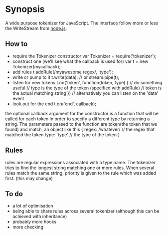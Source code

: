 # Synopsis
A wide purpose tokenizer for JavaScript. The interface follow more or less
the WriteStream from [node.js](http://nodejs.org).

## How to
* require the Tokenizer constructor
    var Tokenizer = require('tokenizer');
* construct one (we'll see what the callback is used for)
    var t = new Tokenizer(mycallback);
* add rules
    t.addRule(/myawesome regex/, 'type');
* write or pump to it
    t.write(data);
    // or
    stream.pipe(t);
* listen for new tokens
    t.on('token', function(token, type) {
        // do something useful
        // type is the type of the token (specified with addRule)
        // token is the actual matching string
    })
    // alternatively you can listen on the 'data' event
* look out for the end
    t.on('end', callback);

the optional callback argument for the constructor is a function that will
be called for each token in order to specify a different type by returning
a string. The parameters passed to the function are token(the token that we found)
and match, an object like this 
    {
        regex: /whatever/ // the regex that matched the token
        type: 'type' // the type of the token
    }

## Rules
rules are regular expressions associated with a type name.
The tokenizer tries to find the longest string matching one or more rules.
When several rules match the same string, priority is given to the rule
which was added first. (this may change)

## To do
* a lot of optimisation
* being able to share rules across several tokenizer 
    (although this can be achieved with inheritance)
* probably more hooks
* more checking
